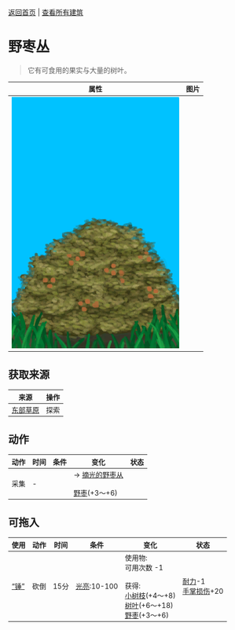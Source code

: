 [返回首页](index.md)   |  [查看所有建筑](building.md)
# 野枣丛  
> 它有可食用的果实与大量的树叶。  
  
  属性  |   图片   
 ----  |  ----:   
   |  ![](Sprite/WildJujube.png)   
  
## 获取来源  
来源  |  操作  
----  |  ----  
[东部草原](GrasslandsE.md)  |  探索  
## 动作  
动作  |  时间  |  条件  |  变化  |  状态  
----  |  ----  |  ----  |  ----  |  ----  
采集  |  -  |    |  → [摘光的野枣从](WildJujubeCleared.md)<br><br>[野枣](JujubeFruits.md)(+3～+6)  |    
## 可拖入  
使用  |  动作  |  时间  |  条件  |  变化  |  状态  
----  |  ----  |  ----  |  ----  |  ----  |  ----  
[“锤”](tag_Axe.md)  |  砍倒  |  15分  |  [光亮](Light.md):10-100  |  使用物:<br>可用次数  -1<br><br>获得:<br>[小树枝](Sticks.md)(+4～+8)<br>[树叶](LeavesFresh.md)(+6～+18)<br>[野枣](JujubeFruits.md)(+3～+6)<br>  |  [耐力](Stamina.md)-1<br>[手掌损伤](HandDamage.md)+20  
